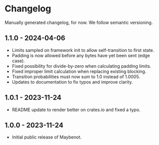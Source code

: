 # Changelog

Manually generated changelog, for now. We follow semantic versioning.

## 1.1.0 - 2024-04-06
- Limits sampled on framework init to allow self-transition to first state.
- Padding is now allowed before any bytes have yet been sent (edge case).
- Fixed possibility for divide-by-zero when calculating padding limits.
- Fixed improper limit calculation when replacing existing blocking.
- Transition probabilities must now sum to 1.0 instead of 1.0005.
- Updates to documentation to fix typos and improve clarity.

## 1.0.1 - 2023-11-24
- README update to render better on crates.io and fixed a typo.

## 1.0.0 - 2023-11-24
- Initial public release of Maybenot.
